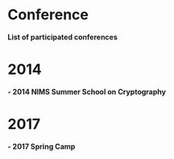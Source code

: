 # Conference
**List of participated conferences**


# 2014
**- 2014 NIMS Summer School on Cryptography**


# 2017
**- 2017 Spring Camp**

